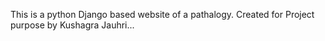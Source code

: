 This is a python Django based website of a pathalogy. Created for Project purpose by Kushagra Jauhri...

